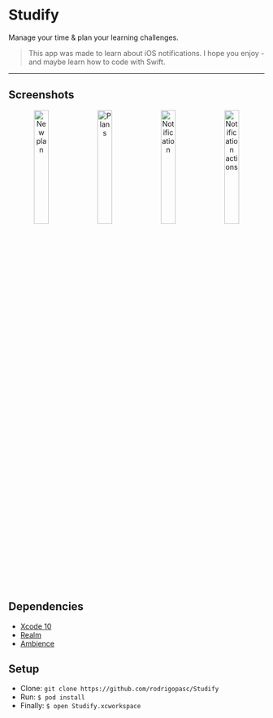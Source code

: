 # Studify
Manage your time & plan your learning challenges.
> This app was made to learn about iOS notifications. I hope you enjoy - and maybe learn how to code with Swift.
<hr />

## Screenshots

<p align="center">
  <img src="https://i.imgur.com/9i5btn9.png" width="24%" alt="New plan" />
    <img src="https://i.imgur.com/rCth1gK.png" width="24%" alt="Plans" />
    <img src="https://i.imgur.com/enZ9meR.png" width="24%" alt="Notification" />
    <img src="https://i.imgur.com/Z3sfSdd.png" width="24%" alt="Notification actions" />
</p>

## Dependencies
* [Xcode 10](https://developer.apple.com/xcode)
* [Realm](https://realm.io)
* [Ambience](https://github.com/tmergulhao/Ambience)

## Setup
* Clone: `git clone https://github.com/rodrigopasc/Studify`
* Run: `$ pod install`
* Finally: `$ open Studify.xcworkspace`
